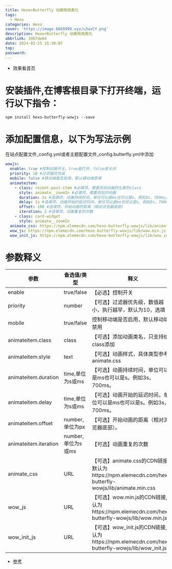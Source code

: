 ```yaml
---
title: Hexo+Butterfly 动画特效美化
tags:
  - Hexo 
categories: Hexo
cover: 'https://image.6669998.xyz/u3avCY.png'
description: Hexo+Butterfly 动画特效美化
abbrlink: 39bfde64
date: 2024-02-15 15:30:07
top:
password:
---
```


- 效果看首页

# 安装插件,在博客根目录下打开终端，运行以下指令：

```shell
npm install hexo-butterfly-wowjs --save
```

# 添加配置信息，以下为写法示例
在站点配置文件_config.yml或者主题配置文件_config.butterfly.yml中添加

```yaml
wowjs:
  enable: true #控制动画开关。true是打开，false是关闭
  priority: 10 #过滤器优先级
  mobile: false #移动端是否启用，默认移动端禁用
  animateitem:
    - class: recent-post-item #必填项，需要添加动画的元素的class
      style: animate__zoomIn #必填项，需要添加的动画
      duration: 2s #选填项，动画持续时间，单位可以是ms也可以是s。例如3s，700ms。
      delay: 1s #选填项，动画开始的延迟时间，单位可以是ms也可以是s。例如3s，700ms。
      offset: 100 #选填项，开始动画的距离（相对浏览器底部）
      iteration: 2 #选填项，动画重复的次数
    - class: card-widget
      style: animate__zoomIn
  animate_css: https://npm.elemecdn.com/hexo-butterfly-wowjs/lib/animate.min.css
  wow_js: https://npm.elemecdn.com/hexo-butterfly-wowjs/lib/wow.min.js
  wow_init_js: https://npm.elemecdn.com/hexo-butterfly-wowjs/lib/wow_init.js
```

# 参数释义

| 参数 | 备选值/类型      | 释义       |
|--|-------------|----------|
| enable	 | true/false  | 【必选】控制开关 |
| priority | 	number	    |【可选】过滤器优先级，数值越小，执行越早，默认为10，选填|
| mobile	 | true/false |	控制移动端是否启用，默认移动端禁用                                                                  |
| animateitem.class | 	class	|【可选】添加动画类名，只支持给class添加                                                                  |
| animateitem.style | 	text	|【可选】动画样式，具体类型参考animate.css                                                               |
| animateitem.duration | 	time,单位为s或ms	|【可选】动画持续时间，单位可以是ms也可以是s。例如3s，700ms。                                              |
| animateitem.delay | 	time,单位为s或ms	|【可选】动画开始的延迟时间，单位可以是ms也可以是s。例如3s，700ms。                                           |
| animateitem.offset	 | number,单位为px|	【可选】开始动画的距离（相对浏览器底部）。                                                             |
| animateitem.iteration | number,单位为s或ms	|【可选】动画重复的次数                                                                     |
| animate_css	 | URL|	【可选】animate.css的CDN链接,默认为https://npm.elemecdn.com/hexo-butterfly-wowjs/lib/animate.min.css |
| wow_js	 | URL	|【可选】wow.min.js的CDN链接,默认为https://npm.elemecdn.com/hexo-butterfly-wowjs/lib/wow.min.js       |
| wow_init_js	 | URL	|【可选】wow_init.js的CDN链接,默认为https://npm.elemecdn.com/hexo-butterfly-wowjs/lib/wow_init.js     |


- [参考](https://akilar.top/posts/abab51cf/)